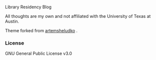 Library Residency Blog

All thoughts are my own and not affiliated with the University of Texas at Austin.

Theme forked from [artemsheludko](https://github.com/artemsheludko/flexible-jekyll) .

### License

GNU General Public License v3.0

